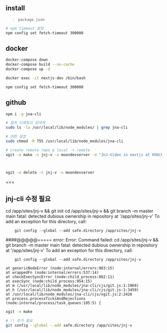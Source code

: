 ## install

> `package.json`

```sh
# npm timeout 설정
npm config set fetch-timeout 300000

```


## docker

```sh
docker-compose down
docker-compose build --no-cache
docker-compose up -d

docker exec -it nextjs-dev /bin/bash

npm config set fetch-timeout 300000
```


## github

```sh
npm i -g jna-cli

# 설치 디렉토리 검색색
sudo ls -la /usr/local/lib/node_modules/ | grep jna-cli

# 권한 설정
sudo chmod -R 755 /usr/local/lib/node_modules/jna-cli

# create remote repo & local -> remote
xgit -e make -n jnj-v -u moondevserver -d "JnJ-Video in nextjs at HSN(Home Synolgy Nas)"



xgit -e delete -n jnj-v -u moondevserver 
```




===




## jnj-cli 수정 필요


cd /app/sites/jnj-v && git init
cd /app/sites/jnj-v && git branch -m master main
fatal: detected dubious ownership in repository at '/app/sites/jnj-v'
To add an exception for this directory, call:

        git config --global --add safe.directory /app/sites/jnj-v
####@@@@@===== error:  Error: Command failed: cd /app/sites/jnj-v && git branch -m master main
fatal: detected dubious ownership in repository at '/app/sites/jnj-v'
To add an exception for this directory, call:

        git config --global --add safe.directory /app/sites/jnj-v

    at genericNodeError (node:internal/errors:983:15)
    at wrappedFn (node:internal/errors:537:14)
    at checkExecSyncError (node:child_process:882:11)
    at execSync (node:child_process:954:15)
    at m (/usr/local/lib/node_modules/jna-cli/cjs/git.js:1:1969)
    at h (/usr/local/lib/node_modules/jna-cli/cjs/git.js:1:3459)
    at /usr/local/lib/node_modules/jna-cli/cjs/xgit.js:2:2426
    at process.processTicksAndRejections (node:internal/process/task_queues:105:5) {

```sh
xgit -e make 

# !! 추가 필요
git config --global --add safe.directory /app/sites/jnj-v
```